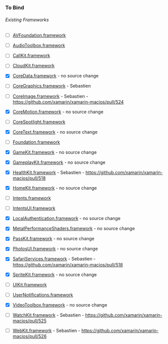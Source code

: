 ### To Bind

###### Existing Frameworks
- [ ] [AVFoundation.framework](https://github.com/xamarin/xamarin-macios/wiki/AVFoundation-iOS-Beta4)
- [ ] [AudioToolbox.framework](https://github.com/xamarin/xamarin-macios/wiki/AudioToolbox-iOS-Beta4)
- [ ] [CallKit.framework](https://github.com/xamarin/xamarin-macios/wiki/CallKit-iOS-Beta4)
- [ ] [CloudKit.framework](https://github.com/xamarin/xamarin-macios/wiki/CloudKit-iOS-Beta4)
- [X] [CoreData.framework](https://github.com/xamarin/xamarin-macios/wiki/CoreData-iOS-Beta4) - no source change
- [ ] [CoreGraphics.framework](https://github.com/xamarin/xamarin-macios/wiki/CoreGraphics-iOS-Beta4) - Sebastien
- [ ] [CoreImage.framework](https://github.com/xamarin/xamarin-macios/wiki/CoreImage-iOS-Beta4) - Sebastien - https://github.com/xamarin/xamarin-macios/pull/524
- [X] [CoreMotion.framework](https://github.com/xamarin/xamarin-macios/wiki/CoreMotion-iOS-Beta4) - no source change
- [ ] [CoreSpotlight.framework](https://github.com/xamarin/xamarin-macios/wiki/CoreSpotlight-iOS-Beta4)
- [X] [CoreText.framework](https://github.com/xamarin/xamarin-macios/wiki/CoreText-iOS-Beta4) - no source change
- [ ] [Foundation.framework](https://github.com/xamarin/xamarin-macios/wiki/Foundation-iOS-Beta4)
- [X] [GameKit.framework](https://github.com/xamarin/xamarin-macios/wiki/GameKit-iOS-Beta4) - no source change
- [X] [GameplayKit.framework](https://github.com/xamarin/xamarin-macios/wiki/GameplayKit-iOS-Beta4) - no source change
- [X] [HealthKit.framework](https://github.com/xamarin/xamarin-macios/wiki/HealthKit-iOS-Beta4) - Sebastien - https://github.com/xamarin/xamarin-macios/pull/518
- [X] [HomeKit.framework](https://github.com/xamarin/xamarin-macios/wiki/HomeKit-iOS-Beta4) - no source change
- [ ] [Intents.framework](https://github.com/xamarin/xamarin-macios/wiki/Intents-iOS-Beta4)
- [ ] [IntentsUI.framework](https://github.com/xamarin/xamarin-macios/wiki/IntentsUI-iOS-Beta4)
- [X] [LocalAuthentication.framework](https://github.com/xamarin/xamarin-macios/wiki/LocalAuthentication-iOS-Beta4) - no source change
- [X] [MetalPerformanceShaders.framework](https://github.com/xamarin/xamarin-macios/wiki/MetalPerformanceShaders-iOS-Beta4) - no source change
- [X] [PassKit.framework](https://github.com/xamarin/xamarin-macios/wiki/PassKit-iOS-Beta4) - no source change
- [X] [PhotosUI.framework](https://github.com/xamarin/xamarin-macios/wiki/PhotosUI-iOS-Beta4) - no source change
- [X] [SafariServices.framework](https://github.com/xamarin/xamarin-macios/wiki/SafariServices-iOS-Beta4) - Sebastien - https://github.com/xamarin/xamarin-macios/pull/518
- [X] [SpriteKit.framework](https://github.com/xamarin/xamarin-macios/wiki/SpriteKit-iOS-Beta4) - no source change
- [ ] [UIKit.framework](https://github.com/xamarin/xamarin-macios/wiki/UIKit-iOS-Beta4)
- [ ] [UserNotifications.framework](https://github.com/xamarin/xamarin-macios/wiki/UserNotifications-iOS-Beta4)
- [X] [VideoToolbox.framework](https://github.com/xamarin/xamarin-macios/wiki/VideoToolbox-iOS-Beta4) - no source change
- [ ] [WatchKit.framework](https://github.com/xamarin/xamarin-macios/wiki/WatchKit-iOS-Beta4) - Sebastien - https://github.com/xamarin/xamarin-macios/pull/525
- [ ] [WebKit.framework](https://github.com/xamarin/xamarin-macios/wiki/WebKit-iOS-Beta4) - Sebastien - https://github.com/xamarin/xamarin-macios/pull/526

